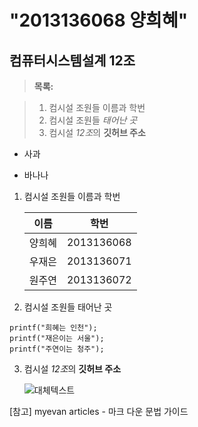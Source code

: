 **"2013136068 양희혜"**
=========================

컴퓨터시스템설계 12조
-------------------------

> **목록:**

> 1. 컴시설 조원들 이름과 학번
> 2. 컴시설 조원들 *태어난 곳*
> 3. 컴시설 *12조*의 **깃허브 주소**

- 사과
* 바나나


1. 컴시설 조원들 이름과 학번

	| 이름  |    학번   |
	|------ | ----------|
	|양희혜 | 2013136068|
	|우재은 | 2013136071|
	|원주연 | 2013136072|

2. 컴시설 조원들 태어난 곳
```
printf("희혜는 인천");
printf("재은이는 서울");
printf("주연이는 청주");
```

3. <i class="icon-folder-open"></i> 컴시설 *12조*의 **깃허브 주소**
 
	![대체텍스트](http://github.com/wje21522/WYW_12)


[참고]
myevan articles - 마크 다운 문법 가이드 

